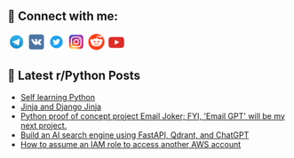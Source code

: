 ## 🔎 Connect with me:
[<img src="https://github.com/bullbesh/bullbesh/blob/main/images/Telegram.png" width="32" height="32" />](https://t.me/bullbesh)
[<img src="https://github.com/bullbesh/bullbesh/blob/main/images/VK.png" width="32" height="32" />](https://vk.com/bullbesh)
[<img src="https://github.com/bullbesh/bullbesh/blob/main/images/Twitter.png" width="32" height="32" />](https://twitter.com/bullbesh1)
[<img src="https://github.com/bullbesh/bullbesh/blob/main/images/Instagram.png" width="32" height="32" />](https://www.instagram.com/bullbesh)
[<img src="https://github.com/bullbesh/bullbesh/blob/main/images/Reddit.png" width="32" height="32" />](https://www.reddit.com/user/bullbesh)
[<img src="https://github.com/bullbesh/bullbesh/blob/main/images/YouTube.png" width="32" height="32" />](https://www.youtube.com/channel/UCtfjRs6uzgq5mfm8S06WTcg)

## 📕 Latest r/Python Posts
<!-- BLOG-POST-LIST:START -->
- [Self learning Python](https://www.reddit.com/r/Python/comments/11h0xs2/self_learning_python/)
- [Jinja and Django Jinja](https://www.reddit.com/r/Python/comments/11h0sh4/jinja_and_django_jinja/)
- [Python proof of concept project Email Joker; FYI, &#39;Email GPT&#39; will be my next project.](https://www.reddit.com/r/Python/comments/11gxrdn/python_proof_of_concept_project_email_joker_fyi/)
- [Build an AI search engine using FastAPI, Qdrant, and ChatGPT](https://www.reddit.com/r/Python/comments/11gxip7/build_an_ai_search_engine_using_fastapi_qdrant/)
- [How to assume an IAM role to access another AWS account](https://www.reddit.com/r/Python/comments/11gwk6q/how_to_assume_an_iam_role_to_access_another_aws/)
<!-- BLOG-POST-LIST:END -->
